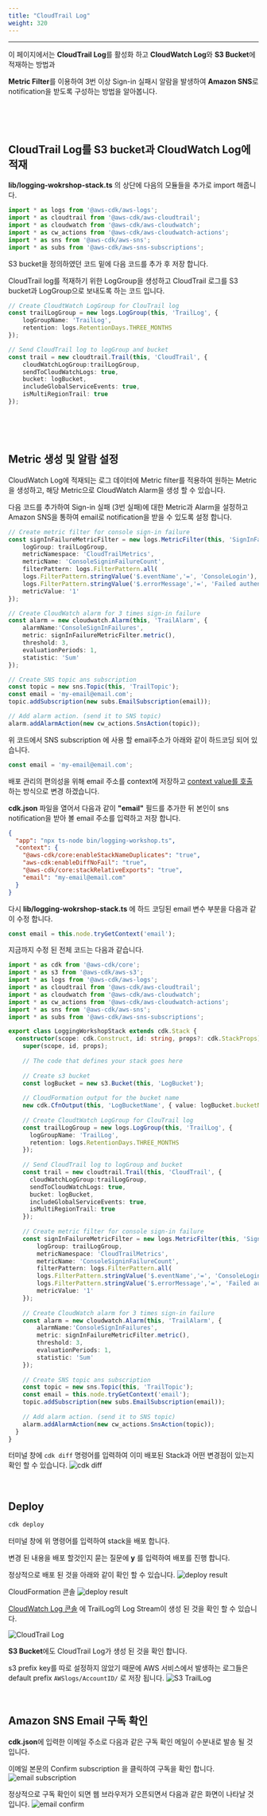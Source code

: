 ```yaml
---
title: "CloudTrail Log"
weight: 320
---
```

***
이 페이지에서는 **CloudTrail Log**를 활성화 하고 **CloudWatch Log**와 **S3 Bucket**에 적재하는 방법과

**Metric Filter**를 이용하여 3번 이상 Sign-in 실패시 알람을 발생하여 **Amazon SNS**로 notification을 받도록 구성하는 방법을 알아봅니다.

&nbsp;

&nbsp;

## CloudTrail Log를 S3 bucket과 CloudWatch Log에 적재
**lib/logging-wokrshop-stack.ts** 의 상단에 다음의 모듈들을 추가로 import 해줍니다.
```typescript
import * as logs from '@aws-cdk/aws-logs';
import * as cloudtrail from '@aws-cdk/aws-cloudtrail';
import * as cloudwatch from '@aws-cdk/aws-cloudwatch';
import * as cw_actions from '@aws-cdk/aws-cloudwatch-actions';
import * as sns from '@aws-cdk/aws-sns';
import * as subs from '@aws-cdk/aws-sns-subscriptions';
```

S3 bucket을 정의하였던 코드 밑에 다음 코드를 추가 후 저장 합니다.

CloudTrail log를 적재하기 위한 LogGroup을 생성하고 CloudTrail 로그를 S3 bucket과 LogGroup으로 보내도록 하는 코드 입니다.
```typescript
// Create CloudtWatch LogGroup for ClouTrail log
const trailLogGroup = new logs.LogGroup(this, 'TrailLog', {
    logGroupName: 'TrailLog',
    retention: logs.RetentionDays.THREE_MONTHS
});

// Send CloudTrail log to logGroup and bucket
const trail = new cloudtrail.Trail(this, 'CloudTrail', {
    cloudWatchLogGroup:trailLogGroup,
    sendToCloudWatchLogs: true,
    bucket: logBucket,
    includeGlobalServiceEvents: true,
    isMultiRegionTrail: true
});
```
&nbsp;

&nbsp;

## Metric 생성 및 알람 설정
CloudWatch Log에 적재되는 로그 데이터에 Metric filter를 적용하여 원하는 Metric을 생성하고, 해당 Metric으로 CloudWatch Alarm을 생성 할 수 있습니다.



다음 코드를 추가하여 Sign-in 실패 (3번 실패)에 대한 Metric과 Alarm을 설정하고 Amazon SNS을 통하여 email로 notification을 받을 수 있도록 설정 합니다.

```typescript
// Create metric filter for console sign-in failure 
const signInFailureMetricFilter = new logs.MetricFilter(this, 'SignInFailMetricFilter', {
    logGroup: trailLogGroup,
    metricNamespace: 'CloudTrailMetrics',
    metricName: 'ConsoleSigninFailureCount',
    filterPattern: logs.FilterPattern.all(
    logs.FilterPattern.stringValue('$.eventName','=', 'ConsoleLogin'),
    logs.FilterPattern.stringValue('$.errorMessage','=', 'Failed authentication')),
    metricValue: '1'
});

// Create CloudWatch alarm for 3 times sign-in failure
const alarm = new cloudwatch.Alarm(this, 'TrailAlarm', {
    alarmName:'ConsoleSignInFailures',
    metric: signInFailureMetricFilter.metric(),
    threshold: 3,
    evaluationPeriods: 1,
    statistic: 'Sum'
});

// Create SNS topic ans subscription
const topic = new sns.Topic(this, 'TrailTopic');
const email = 'my-email@email.com';
topic.addSubscription(new subs.EmailSubscription(email));

// Add alarm action. (send it to SNS topic)
alarm.addAlarmAction(new cw_actions.SnsAction(topic));
```

위 코드에서 SNS subscription 에 사용 할 email주소가 아래와 같이 하드코딩 되어 있습니다.
```typescript
const email = 'my-email@email.com';
```

배포 관리의 편의성을 위해 email 주소를 context에 저장하고 [context value를 호출](https://docs.aws.amazon.com/cdk/latest/guide/get_context_var.html)하는 방식으로 변경 하겠습니다.

**cdk.json** 파일을 열어서 다음과 같이 **"email"** 필드를 추가한 뒤 본인이 sns notification을 받아 볼 email  주소를 입력하고 저장 합니다.
```json
{
  "app": "npx ts-node bin/logging-workshop.ts",
  "context": {
    "@aws-cdk/core:enableStackNameDuplicates": "true",
    "aws-cdk:enableDiffNoFail": "true",
    "@aws-cdk/core:stackRelativeExports": "true",
    "email": "my-email@email.com"
  }
}
```
다시 **lib/logging-wokrshop-stack.ts** 에 하드 코딩된 email 변수 부분을 다음과 같이 수정 합니다.
```typescript
const email = this.node.tryGetContext('email');
```

지금까지 수정 된 전체 코드는 다음과 같습니다.
```typescript
import * as cdk from '@aws-cdk/core';
import * as s3 from '@aws-cdk/aws-s3';
import * as logs from '@aws-cdk/aws-logs';
import * as cloudtrail from '@aws-cdk/aws-cloudtrail';
import * as cloudwatch from '@aws-cdk/aws-cloudwatch';
import * as cw_actions from '@aws-cdk/aws-cloudwatch-actions';
import * as sns from '@aws-cdk/aws-sns';
import * as subs from '@aws-cdk/aws-sns-subscriptions';

export class LoggingWorkshopStack extends cdk.Stack {
  constructor(scope: cdk.Construct, id: string, props?: cdk.StackProps) {
    super(scope, id, props);
    
    // The code that defines your stack goes here
    
    // Create s3 bucket
    const logBucket = new s3.Bucket(this, 'LogBucket');
    
    // CloudFormation output for the bucket name
    new cdk.CfnOutput(this, 'LogBucketName', { value: logBucket.bucketName });
    
    // Create CloudtWatch LogGroup for ClouTrail log
    const trailLogGroup = new logs.LogGroup(this, 'TrailLog', {
      logGroupName: 'TrailLog',
      retention: logs.RetentionDays.THREE_MONTHS
    });
    
    // Send CloudTrail log to logGroup and bucket
    const trail = new cloudtrail.Trail(this, 'CloudTrail', {
      cloudWatchLogGroup:trailLogGroup,
      sendToCloudWatchLogs: true,
      bucket: logBucket,
      includeGlobalServiceEvents: true,
      isMultiRegionTrail: true
    });
    
    // Create metric filter for console sign-in failure 
    const signInFailureMetricFilter = new logs.MetricFilter(this, 'SignInFailMetricFilter', {
        logGroup: trailLogGroup,
        metricNamespace: 'CloudTrailMetrics',
        metricName: 'ConsoleSigninFailureCount',
        filterPattern: logs.FilterPattern.all(
        logs.FilterPattern.stringValue('$.eventName','=', 'ConsoleLogin'),
        logs.FilterPattern.stringValue('$.errorMessage','=', 'Failed authentication')),
        metricValue: '1'
    });
  
    // Create CloudWatch alarm for 3 times sign-in failure
    const alarm = new cloudwatch.Alarm(this, 'TrailAlarm', {
        alarmName:'ConsoleSignInFailures',
        metric: signInFailureMetricFilter.metric(),
        threshold: 3,
        evaluationPeriods: 1,
        statistic: 'Sum'
    });
    
    // Create SNS topic ans subscription
    const topic = new sns.Topic(this, 'TrailTopic');
    const email = this.node.tryGetContext('email');
    topic.addSubscription(new subs.EmailSubscription(email));
    
    // Add alarm action. (send it to SNS topic)
    alarm.addAlarmAction(new cw_actions.SnsAction(topic));
  }
}

```

터미널 창에 `cdk diff` 명령어를 입력하여 이미 배포된 Stack과 어떤 변경점이 있는지 확인 할 수 있습니다.
![cdk diff](/images/log-stack/diff.png)

&nbsp;

## Deploy
```bash
cdk deploy
```
터미널 창에 위 명령어를 입력하여 stack을 배포 합니다.

변경 된 내용을 배포 할것인지 묻는 질문에 **y** 를 입력하여 배포를 진행 합니다.

정상적으로 배포 된 것을 아래와 같이 확인 할 수 있습니다.
![deploy result](/images/log-stack/deploy_result.png)

CloudFormation 콘솔
![deploy result](/images/log-stack/console-result.png)

[CloudWatch Log 콘솔](https://console.aws.amazon.com/cloudwatch/home?region=us-east-1#logsV2:log-groups) 에 TrailLog의 Log Stream이 생성 된 것을 확인 할 수 있습니다.

![CloudTrail Log](/images/log-stack/lg-trail.png)

**S3 Bucket**에도 CloudTrail Log가 생성 된 것을 확인 합니다.

s3 prefix key를 따로 설정하지 않았기 때문에 AWS 서비스에서 발생하는 로그들은 default prefix `AWSlogs/AccountID/` 로 저장 됩니다.
![S3 TrailLog](/images/log-stack/s3-trail.png)

&nbsp;

## Amazon SNS Email 구독 확인
**cdk.json**에 입력한 이메일 주소로 다음과 같은 구독 확인 메일이 수분내로 발송 될 것입니다.

이메일 본문의 Confirm subscription 을 클릭하여 구독을 확인 합니다.
![email subscription](/images/log-stack/email.png)

정상적으로 구독 확인이 되면 웹 브라우저가 오픈되면서 다음과 같은 화면이 나타날 것 입니다.
![email confirm](/images/log-stack/email-confirm.png)